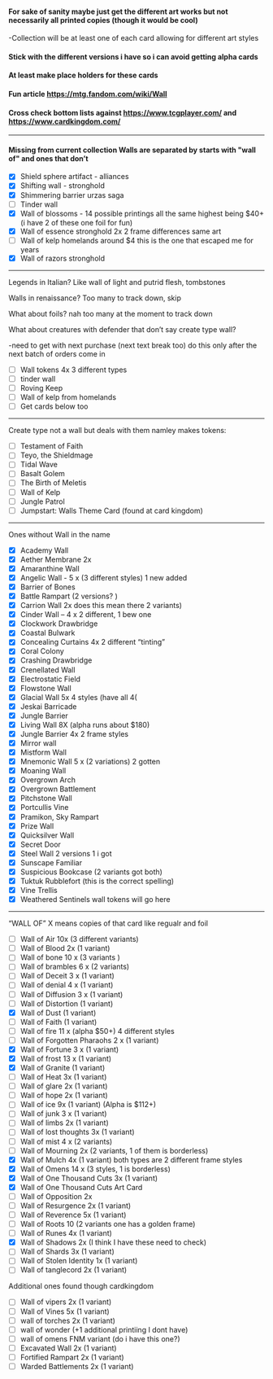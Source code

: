 #### For sake of sanity maybe just get the different art works but not necessarily all printed copies (though it would be cool)
-Collection will be at least one of each card allowing for different art styles
#### Stick with the different versions i have so i can avoid getting alpha cards 
#### At least make place holders for these cards
#### Fun article https://mtg.fandom.com/wiki/Wall
#### Cross check bottom lists against https://www.tcgplayer.com/ and https://www.cardkingdom.com/
------------------------------------------------------------------------------------
#### Missing from current collection Walls are separated by starts with "wall of" and ones that don’t
- [X] Shield sphere artifact - alliances
- [X] Shifting wall - stronghold
- [X] Shimmering barrier urzas saga
- [ ] Tinder wall
- [X] Wall of blossoms - 14 possible printings all the same highest being $40+ (i have 2 of these one foil for fun)
- [X] Wall of essence stronghold 2x 2 frame differences same art
- [ ] Wall of kelp homelands around $4 this is the one that escaped me for years
- [X] Wall of razors stronghold
------------------------------------------------------------------------------------
Legends in Italian? Like wall of light and putrid flesh, tombstones

Walls in renaissance? Too many to track down, skip

What about foils? nah too many at the moment to track down

What about creatures with defender that don’t say create type wall?

-need to get with next purchase (next text break too) do this only after the next batch of orders come in
- [ ] Wall tokens 4x 3 different types
- [ ] tinder wall
- [ ] Roving Keep
- [ ] Wall of kelp from homelands
- [ ] Get cards below too

------------------------------------------------------------------------------------
Create type not a wall but deals with them namley makes tokens:
- [ ] Testament of Faith
- [ ] Teyo, the Shieldmage
- [ ] Tidal Wave
- [ ] Basalt Golem
- [ ] The Birth of Meletis
- [ ] Wall of Kelp
- [ ] Jungle Patrol
- [ ] Jumpstart: Walls Theme Card (found at card kingdom)

------------------------------------------------------------------------------------
Ones without Wall in the name 
- [X] Academy Wall
- [X] Aether Membrane 2x
- [X] Amaranthine Wall
- [X] Angelic Wall - 5 x (3 different styles) 1 new added
- [X] Barrier of Bones
- [X] Battle Rampart (2 versions? )
- [X] Carrion Wall 2x does this mean there 2 variants)
- [X] Cinder Wall – 4 x 2 different, 1 bew one
- [X] Clockwork Drawbridge
- [X] Coastal Bulwark
- [X] Concealing Curtains 4x 2 different “tinting”
- [X] Coral Colony
- [X] Crashing Drawbridge
- [X] Crenellated Wall
- [X] Electrostatic Field
- [X] Flowstone Wall
- [X] Glacial Wall 5x 4 styles (have all 4(
- [X] Jeskai Barricade
- [X] Jungle Barrier
- [X] Living Wall 8X (alpha runs about $180)
- [X] Jungle Barrier 4x 2 frame styles
- [X] Mirror wall
- [X] Mistform Wall
- [X] Mnemonic Wall 5 x (2 variations) 2 gotten
- [X] Moaning Wall
- [X] Overgrown Arch
- [X] Overgrown Battlement
- [X] Pitchstone Wall
- [X] Portcullis Vine
- [x] Pramikon, Sky Rampart
- [X] Prize Wall
- [X] Quicksilver Wall
- [X] Secret Door
- [X] Steel Wall 2 versions 1 i got 
- [X] Sunscape Familiar
- [X] Suspicious Bookcase (2 variants got both)
- [X] Tuktuk Rubblefort (this is the correct spelling)
- [X] Vine Trellis
- [X] Weathered Sentinels
wall tokens will go here
------------------------------------------------------------------------------------

“WALL OF”
X means copies of that card like regualr and foil

- [ ] Wall of Air 10x (3 different variants)
- [ ] Wall of Blood 2x (1 variant)
- [ ] Wall of bone 10 x (3 variants )
- [ ] Wall of brambles 6 x (2 variants)
- [ ] Wall of Deceit 3 x (1 variant)
- [ ] Wall of denial 4 x (1 variant)
- [ ] Wall of Diffusion 3 x (1 variant)
- [ ] Wall of Distortion (1 variant)
- [X] Wall of Dust (1 variant)
- [ ] Wall of Faith (1 variant)
- [ ] Wall of fire 11 x (alpha $50+) 4 different styles
- [ ] Wall of Forgotten Pharaohs 2 x (1 variant)
- [X] Wall of Fortune 3 x (1 variant)
- [X] Wall of frost 13 x (1 variant)
- [X] Wall of Granite (1 variant)
- [ ] Wall of Heat 3x (1 variant)
- [ ] Wall of glare 2x (1 variant)
- [ ] Wall of hope 2x (1 variant)
- [ ] Wall of ice 9x (1 variant) (Alpha is $112+)
- [ ] Wall of junk 3 x (1 variant)
- [ ] Wall of limbs 2x (1 variant)
- [ ] Wall of lost thoughts 3x (1 variant)
- [ ] Wall of mist 4 x (2 variants)
- [ ] Wall of Mourning 2x (2 variants, 1 of them is borderless)
- [X] Wall of Mulch 4x (1 variant) both types are 2 different frame styles
- [X] Wall of Omens 14 x (3 styles, 1 is borderless)
- [X] Wall of One Thousand Cuts 3x (1 variant)
- [X] Wall of One Thousand Cuts Art Card
- [ ] Wall of Opposition 2x
- [ ] Wall of Resurgence 2x (1 variant)
- [ ] Wall of Reverence 5x (1 variant)
- [ ] Wall of Roots 10 (2 variants one has a golden frame)
- [ ] Wall of Runes 4x (1 variant)
- [X] Wall of Shadows 2x (I think I have these need to check)
- [ ] Wall of Shards 3x (1 variant)
- [ ] Wall of Stolen Identity 1x (1 variant)
- [ ] Wall of tanglecord 2x (1 variant)

Additional ones found though cardkingdom
- [ ] Wall of vipers 2x (1 variant)
- [ ] Wall of Vines 5x (1 variant)
- [ ] wall of torches 2x (1 variant)
- [ ] wall of wonder (+1 additional printiing I dont have)
- [ ] wall of omens FNM variant (do i have this one?)
- [ ] Excavated Wall 2x (1 variant)
- [ ] Fortified Rampart 2x (1 variant)
- [ ] Warded Battlements 2x (1 variant)
